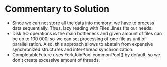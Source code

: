 # Commentary to Solution
* Since we can not store all the data into memory, we have to process data sequentially. Thus, lazy reading with Files
.lines fits our needs.
* Disk I/O operations is the main bottleneck and given amount of files can be up to 100 000, so we can set processing 
of one file as unit of parallelisation. Also, this approach allows to abstain from expensive synchronized structures 
and inter-thread synchronization.
* CompletableFuture uses ForkJoinPool.commonPool() by default, so we don't create excessive amount of threads.
